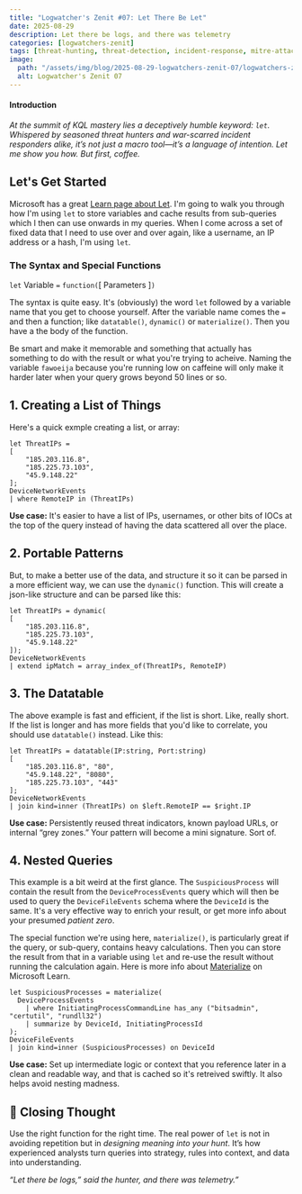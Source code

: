 ```yaml
---
title: "Logwatcher's Zenit #07: Let There Be Let"
date: 2025-08-29
description: Let there be logs, and there was telemetry
categories: [logwatchers-zenit]
tags: [threat-hunting, threat-detection, incident-response, mitre-attack]
image:
  path: "/assets/img/blog/2025-08-29-logwatchers-zenit-07/logwatchers-zenit-title-07.png"
  alt: Logwatcher's Zenit 07
---
```


#### Introduction
*At the summit of KQL mastery lies a deceptively humble keyword: `let`. Whispered by seasoned threat hunters and war-scarred incident responders alike, it’s not just a macro tool—it’s a language of intention. Let me show you how. But first, coffee.*


## Let's Get Started
Microsoft has a great [Learn page about Let](https://learn.microsoft.com/en-us/kusto/query/let-statement?view=microsoft-fabric&wt.mc_id=MVP_387063). I'm going to walk you through how I'm using `let` to store variables and cache results from sub-queries which I then can use onwards in my queries. When I come across a set of fixed data that I need to use over and over again, like a username, an IP address or a hash, I'm using `let`.

### The Syntax and Special Functions
`let` Variable `=` `function(`[ Parameters ]`)`

The syntax is quite easy. It's (obviously) the word `let` followed by a variable name that you get to choose yourself. After the variable name comes the `=` and then a function; like `datatable()`, `dynamic()` or `materialize()`. Then you have a the body of the function.

Be smart and make it memorable and something that actually has something to do with the result or what you're trying to acheive. Naming the variable `fawoeija` because you're running low on caffeine will only make it harder later when your query grows beyond 50 lines or so. 


## 1. Creating a List of Things
Here's a quick exmple creating a list, or array:

```kql
let ThreatIPs =
[
	"185.203.116.8",
	"185.225.73.103",
	"45.9.148.22"
];
DeviceNetworkEvents
| where RemoteIP in (ThreatIPs)
```

**Use case:** It's easier to have a list of IPs, usernames, or other bits of IOCs at the top of the query instead of having the data scattered all over the place.


## 2. Portable Patterns
But, to make a better use of the data, and structure it so it can be parsed in a more efficient way, we can use the `dynamic()` function. This will create a json-like structure and can be parsed like this:

```kql
let ThreatIPs = dynamic(
[
	"185.203.116.8",
	"185.225.73.103",
	"45.9.148.22"
]);
DeviceNetworkEvents
| extend ipMatch = array_index_of(ThreatIPs, RemoteIP)
```

## 3. The Datatable
The above example is fast and efficient, if the list is short. Like, really short. If the list is longer and has more fields that you'd like to correlate, you should use `datatable()` instead. Like this:

```kql
let ThreatIPs = datatable(IP:string, Port:string)
[
    "185.203.116.8", "80",
    "45.9.148.22", "8080",
    "185.225.73.103", "443"
];
DeviceNetworkEvents
| join kind=inner (ThreatIPs) on $left.RemoteIP == $right.IP
```

**Use case:** Persistently reused threat indicators, known payload URLs, or internal “grey zones.” Your pattern will become a mini signature. Sort of.


## 4. Nested Queries

This example is a bit weird at the first glance. The `SuspiciousProcess` will contain the result from the `DeviceProcessEvents` query which will then be used to query the `DeviceFileEvents` schema where the `DeviceId` is the same. It's a very effective way to enrich your result, or get more info about your presumed *patient zero*.

The special function we're using here, `materialize()`, is particularly great if the query, or sub-query, contains heavy calculations. Then you can store the result from that in a variable using `let` and re-use the result without running the calculation again. Here is more info about [Materialize](https://learn.microsoft.com/en-us/kusto/query/materialize-function?view=microsoft-fabric&wt.mc_id=MVP_387063) on Microsoft Learn.

```kql
let SuspiciousProcesses = materialize(
  DeviceProcessEvents
	| where InitiatingProcessCommandLine has_any ("bitsadmin", "certutil", "rundll32")
	| summarize by DeviceId, InitiatingProcessId
);
DeviceFileEvents
| join kind=inner (SuspiciousProcesses) on DeviceId
```

**Use case:** Set up intermediate logic or context that you reference later in a clean and readable way, and that is cached so it's retreived swiftly. It also helps avoid nesting madness.

## 🔮 Closing Thought

Use the right function for the right time. The real power of `let` is not in avoiding repetition but in _designing meaning into your hunt_. It’s how experienced analysts turn queries into strategy, rules into context, and data into understanding.

*“Let there be logs,” said the hunter, and there was telemetry.”*
